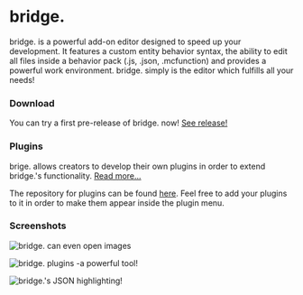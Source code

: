 # bridge.
bridge. is a powerful add-on editor designed to speed up your development. It features a custom entity behavior syntax, the ability to edit all files inside a behavior pack (.js, .json, .mcfunction) and provides a powerful work environment.
bridge. simply is the editor which fulfills all your needs!

### Download
You can try a first pre-release of bridge. now! [See release!](https://github.com/solvedDev/bridge./releases)

### Plugins
brige. allows creators to develop their own plugins in order to extend bridge.'s functionality. [Read more...](https://github.com/solvedDev/bridge./blob/master/plugins/getting-started.md)

The repository for plugins can be found [here](https://github.com/solvedDev/bridge-plugins). Feel free to add your plugins to it in order to make them appear inside the plugin menu.

### Screenshots
![bridge. can even open images](https://github.com/solvedDev/bridge./raw/master/images/bridge_image.png)

![bridge. plugins -a powerful tool!](https://github.com/solvedDev/bridge./raw/master/images/bridge_plugin.png)

![bridge.'s JSON highlighting!](https://github.com/solvedDev/bridge./raw/master/images/bridge_json.png)
